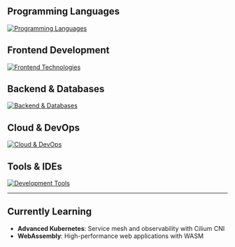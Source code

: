 ## Programming Languages
<p align="left">
    <a href="https://skillicons.dev/icons?i=python,java,go,rust,bash,nim,html,javascript" target="_blank">
        <img src="https://skillicons.dev/icons?i=python,java,go,rust,bash,nim,javascript" alt="Programming Languages"/>
    </a>
</p>

## Frontend Development
<p align="left">
    <a href="https://skillicons.dev/icons?i=react,nextjs,svelte,flutter,tailwind" target="_blank">
        <img src="https://skillicons.dev/icons?i=react,nextjs,svelte,flutter,tailwind" alt="Frontend Technologies"/>
    </a>
</p>

## Backend & Databases
<p align="left">
    <a href="https://skillicons.dev/icons?i=nodejs,express,fastapi,django,postgres,redis,sqlite" target="_blank">
        <img src="https://skillicons.dev/icons?i=nodejs,express,fastapi,django,postgres,redis,sqlite" alt="Backend & Databases"/>
    </a>
</p>

## Cloud & DevOps
<p align="left">
    <a href="https://skillicons.dev/icons?i=azure,docker,kubernetes,terraform,ansible,linux" target="_blank">
        <img src="https://skillicons.dev/icons?i=azure,docker,kubernetes,terraform,ansible,linux" alt="Cloud & DevOps"/>
    </a>
</p>

## Tools & IDEs
<p align="left">
    <a href="https://skillicons.dev/icons?i=neovim,figma,github,gitlab" target="_blank">
        <img src="https://skillicons.dev/icons?i=neovim,figma,github,gitlab" alt="Development Tools"/>
    </a>
</p>

---

## Currently Learning 
- **Advanced Kubernetes**: Service mesh and observability with Cilium CNI
- **WebAssembly**: High-performance web applications with WASM
